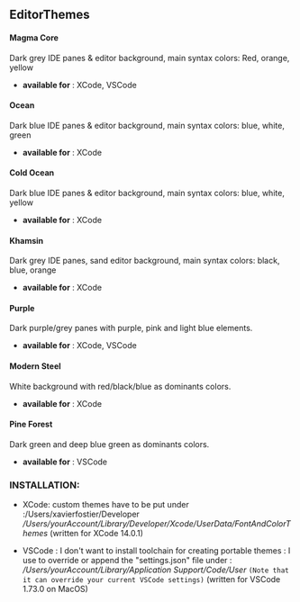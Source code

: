 ## EditorThemes

#### Magma Core
Dark grey IDE panes & editor background, main syntax colors: Red, orange, yellow
- **available for** : XCode, VSCode

#### Ocean
Dark blue IDE panes & editor background, main syntax colors: blue, white, green
- **available for** : XCode

#### Cold Ocean
Dark blue IDE panes & editor background, main syntax colors: blue, white, yellow
- **available for** : XCode

#### Khamsin
Dark grey IDE panes, sand editor background, main syntax colors: black, blue, orange
- **available for** : XCode

#### Purple
Dark purple/grey panes with purple, pink and light blue elements.
- **available for** : XCode, VSCode

#### Modern Steel
White background with red/black/blue as dominants colors.
- **available for** : XCode

#### Pine Forest
Dark green and deep blue green as dominants colors.
- **available for** : VSCode

### INSTALLATION: 

- XCode: custom themes have to be put under :/Users/xavierfostier/Developer
*/Users/yourAccount/Library/Developer/Xcode/UserData/FontAndColorThemes*
(written for XCode 14.0.1)

- VSCode : I don't want to install toolchain for creating portable themes :
I use to override or append the "settings.json" file under : 
*/Users/yourAccount/Library/Application Support/Code/User*
`(Note that it can override your current VSCode settings)`
(written for VSCode 1.73.0 on MacOS)

